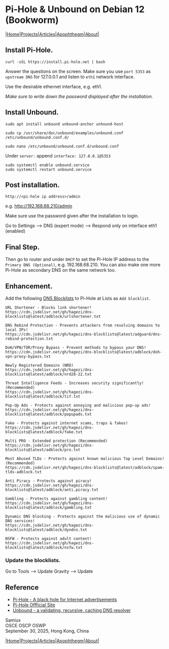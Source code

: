 # Pi-Hole & Unbound on Debian 12 (Bookworm)

|[Home](/README.md)|[Projects](/projects.md)|[Articles](/articles.md)|[Apophthegm](/apophthegm.md)|[About](/about.md)|

## Install Pi-Hole.

```
curl -sSL https://install.pi-hole.net | bash
```

Answer the questions on the screen.  Make sure you use ```port 5353``` as ```upstream DNS``` for 127.0.0.1 and listen to ```eth1``` network interface.

Use the desirable ethernet interface, e.g. eth1.

*Make sure to write down the password displayed after the installation.* 

## Install Unbound.

```
sudo apt install unbound unbound-anchor unhound-host
```

```
sudo cp /usr/share/doc/unbound/examples/unbound.conf /etc/unbound/unbound.conf.d/
```

```
sudo nano /etc/unbound/unbound.conf.d/unbound.conf
```

Under ```server:``` append ```interface: 127.0.0.1@5353```


```
sudo systemctl enable unbound.service
sudo systemctl restart unbound.service
```

## Post installation.

```
http://<pi-hole ip address>/admin
```
e.g. http://192.168.68.210/admin

Make sure use the password given after the installation to login.

Go to Settings --> DNS (expert mode) --> Respond only on interface eth1 (enabled)

## Final Step.

Then go to router and under ```DHCP``` to set the Pi-Hole IP address to the ```Primary DNS (Optional)```, e.g. 192.168.68.210.  You can also make one more Pi-Hole as secondary DNS on the same network too.

## Enhancement.

Add the following [DNS Blocklists](https://github.com/hagezi/dns-blocklists) to Pi-Hole at Lists as ```Add blocklist```.

```
URL Shortener - Blocks link shortener!
https://cdn.jsdelivr.net/gh/hagezi/dns-blocklists@latest/adblock/urlshortener.txt

DNS Rebind Protection - Prevents attackers from resolving domains to local IPs!
https://cdn.jsdelivr.net/gh/hagezi/dns-blocklists@latest/adguard/dns-rebind-protection.txt

DoH/VPN/TOR/Proxy Bypass - Prevent methods to bypass your DNS!
https://cdn.jsdelivr.net/gh/hagezi/dns-blocklists@latest/adblock/doh-vpn-proxy-bypass.txt

Newly Registered Domains (NRD)
https://cdn.jsdelivr.net/gh/hagezi/dns-blocklists@latest/adblock/nrd28-22.txt

Threat Intelligence Feeds - Increases security significantly! (Recommended)
https://cdn.jsdelivr.net/gh/hagezi/dns-blocklists@latest/adblock/tif.txt

Pop-Up Ads - Protects against annoying and malicious pop-up ads!
https://cdn.jsdelivr.net/gh/hagezi/dns-blocklists@latest/adblock/popupads.txt

Fake - Protects against internet scams, traps & fakes!
https://cdn.jsdelivr.net/gh/hagezi/dns-blocklists@latest/adblock/fake.txt

Multi PRO - Extended protection (Recommended)
https://cdn.jsdelivr.net/gh/hagezi/dns-blocklists@latest/adblock/pro.txt

Most Abused TLDs - Protects against known malicious Top Level Domains! (Recommended)
https://cdn.jsdelivr.net/gh/hagezi/dns-blocklists@latest/adblock/spam-tlds-adblock.txt

Anti Piracy - Protects against piracy!
https://cdn.jsdelivr.net/gh/hagezi/dns-blocklists@latest/adblock/anti.piracy.txt

Gambling - Protects against gambling content!
https://cdn.jsdelivr.net/gh/hagezi/dns-blocklists@latest/adblock/gambling.txt

Dynamic DNS blocking - Protects against the malicious use of dynamic DNS services!
https://cdn.jsdelivr.net/gh/hagezi/dns-blocklists@latest/adblock/dyndns.txt

NSFW - Protects against adult content!
https://cdn.jsdelivr.net/gh/hagezi/dns-blocklists@latest/adblock/nsfw.txt
```

### Update the blocklists.

Go to Tools --> Update Gravity --> Update

## Reference

- [Pi-Hole - A black hole for Internet advertisements](https://github.com/pi-hole/pi-hole)       
- [Pi-Hole Offficial Site](https://pi-hole.net/)     
- [Unbound - a validating, recursive, caching DNS resolver](https://nlnetlabs.nl/projects/unbound/about/)       

Samiux       
OSCE   OSCP   OSWP    
September 30, 2025, Hong Kong, China      

|[Home](/README.md)|[Projects](/projects.md)|[Articles](/articles.md)|[Apophthegm](/apophthegm.md)|[About](/about.md)|
